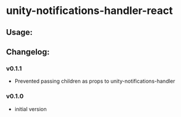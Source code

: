 # unity-notifications-handler-react

## Usage:


## Changelog:

### v0.1.1
- Prevented passing children as props to unity-notifications-handler

### v0.1.0
- initial version
